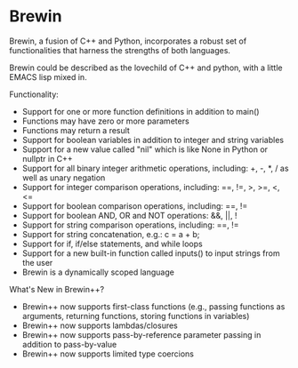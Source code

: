 # Brewin
Brewin, a fusion of C++ and Python, incorporates a robust set of functionalities that harness the strengths of both languages.

Brewin could be described as the lovechild of C++ and python, with a little EMACS lisp mixed in.

Functionality: 
- Support for one or more function definitions in addition to main()
- Functions may have zero or more parameters
- Functions may return a result
- Support for boolean variables in addition to integer and string variables
- Support for a new value called "nil" which is like None in Python or nullptr in C++
- Support for all binary integer arithmetic operations, including: +, -, *, / as well as unary negation
- Support for integer comparison operations, including: ==, !=, >, >=, <, <=
- Support for boolean comparison operations, including: ==, !=
- Support for boolean AND, OR and NOT operations: &&, ||, !
- Support for string comparison operations, including: ==, !=
- Support for string concatenation, e.g.: c = a + b;
- Support for if, if/else statements, and while loops  
- Support for a new built-in function called inputs() to input strings from the user
- Brewin is a dynamically scoped language

What's New in Brewin++?

- Brewin++ now supports first-class functions (e.g., passing functions as arguments, returning functions, storing functions in variables)
- Brewin++ now supports lambdas/closures
- Brewin++ now supports pass-by-reference parameter passing in addition to pass-by-value
- Brewin++ now supports limited type coercions  



